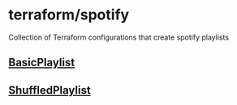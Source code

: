 # terraform/spotify

Collection of Terraform configurations that create spotify playlists


## [BasicPlaylist](/BasicPlaylist)


## [ShuffledPlaylist](/Terraform/Spotify/ShuffledPlaylist/)
